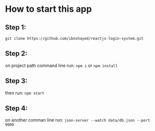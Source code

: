 # How to start this app

## Step 1:

`git clone https://github.com/ibnshayed/reactjs-login-system.git`

## Step 2:

on project path command line run: `npm i` or `npm install`

## Step 3:

then run: `npm start`

## Step 4:

on another comman line run: `json-server --watch data/db.json --port 9000`
